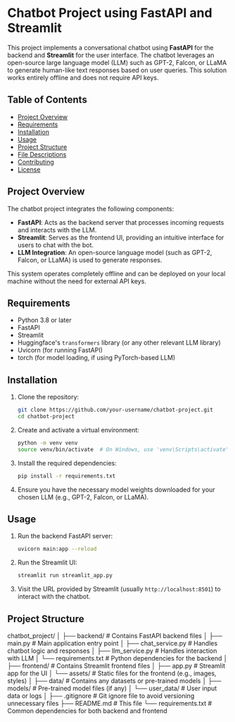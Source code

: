 # Chatbot Project using FastAPI and Streamlit

This project implements a conversational chatbot using **FastAPI** for the backend and **Streamlit** for the user interface. The chatbot leverages an open-source large language model (LLM) such as GPT-2, Falcon, or LLaMA to generate human-like text responses based on user queries. This solution works entirely offline and does not require API keys.

## Table of Contents
- [Project Overview](#project-overview)
- [Requirements](#requirements)
- [Installation](#installation)
- [Usage](#usage)
- [Project Structure](#project-structure)
- [File Descriptions](#file-descriptions)
- [Contributing](#contributing)
- [License](#license)

## Project Overview

The chatbot project integrates the following components:
- **FastAPI**: Acts as the backend server that processes incoming requests and interacts with the LLM.
- **Streamlit**: Serves as the frontend UI, providing an intuitive interface for users to chat with the bot.
- **LLM Integration**: An open-source language model (such as GPT-2, Falcon, or LLaMA) is used to generate responses.
  
This system operates completely offline and can be deployed on your local machine without the need for external API keys.

## Requirements

- Python 3.8 or later
- FastAPI
- Streamlit
- Huggingface's `transformers` library (or any other relevant LLM library)
- Uvicorn (for running FastAPI)
- torch (for model loading, if using PyTorch-based LLM)

## Installation

1. Clone the repository:

    ```bash
    git clone https://github.com/your-username/chatbot-project.git
    cd chatbot-project
    ```

2. Create and activate a virtual environment:

    ```bash
    python -m venv venv
    source venv/bin/activate  # On Windows, use 'venv\Scripts\activate'
    ```

3. Install the required dependencies:

    ```bash
    pip install -r requirements.txt
    ```

4. Ensure you have the necessary model weights downloaded for your chosen LLM (e.g., GPT-2, Falcon, or LLaMA).

## Usage

1. Run the backend FastAPI server:

    ```bash
    uvicorn main:app --reload
    ```

2. Run the Streamlit UI:

    ```bash
    streamlit run streamlit_app.py
    ```

3. Visit the URL provided by Streamlit (usually `http://localhost:8501`) to interact with the chatbot.

## Project Structure


chatbot_project/ │ ├── backend/ # Contains FastAPI backend files │ ├── main.py # Main application entry point │ ├── chat_service.py # Handles chatbot logic and responses │ ├── llm_service.py # Handles interaction with LLM │ └── requirements.txt # Python dependencies for the backend │ ├── frontend/ # Contains Streamlit frontend files │ ├── app.py # Streamlit app for the UI │ └── assets/ # Static files for the frontend (e.g., images, styles) │ ├── data/ # Contains any datasets or pre-trained models │ ├── models/ # Pre-trained model files (if any) │ └── user_data/ # User input data or logs │ ├── .gitignore # Git ignore file to avoid versioning unnecessary files ├── README.md # This file └── requirements.txt # Common dependencies for both backend and frontend

